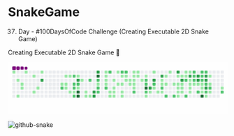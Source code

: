 # SnakeGame
37. Day - #100DaysOfCode Challenge (Creating Executable 2D Snake Game)

Creating Executable 2D Snake Game 🐍

![](https://raw.githubusercontent.com/Platane/snk/output/github-contribution-grid-snake.gif)

<picture>
  <source media="(prefers-color-scheme: dark)" srcset="(https://raw.githubusercontent.com/Platane/snk/output/github-contribution-grid-snake.gif)" />
<!--   <source media="(prefers-color-scheme: light)" srcset="(https://raw.githubusercontent.com/Platane/snk/output/github-contribution-grid-snake.gif)" /> -->
  <img alt="github-snake" src="(https://raw.githubusercontent.com/Platane/snk/output/github-contribution-grid-snake.gif)" />
</picture>


